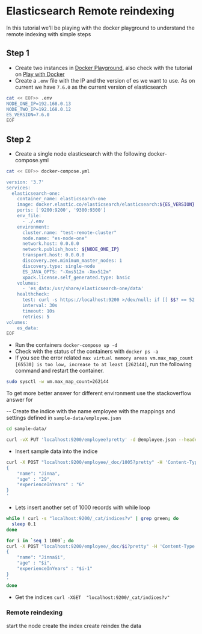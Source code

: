 # Elasticsearch Remote reindexing

In this tutorial we'll be playing with the docker playground to understand the remote indexing with simple steps

## Step 1

- Create two instances in [Docker Playground](https://labs.play-with-docker.com/), also check with the tutorial on [Play with Docker](https://medium.com/@JinnaBalu/play-with-docker-docker-swarm-80a77d64371f)
- Create a `.env` file with the IP and the version of es we want to use. As on current we have `7.6.0` as the current version of elasticsearch 

```bash
cat << EOF>> .env
NODE_ONE_IP=192.168.0.13
NODE_TWO_IP=192.168.0.12
ES_VERSION=7.6.0
EOF
```

## Step 2

- Create a single node elasticsearch with the following docker-compose.yml

```bash
cat << EOF>> docker-compose.yml

version: '3.7'
services:
  elasticsearch-one:
    container_name: elasticsearch-one
    image: docker.elastic.co/elasticsearch/elasticsearch:${ES_VERSION}
    ports: ['9200:9200', '9300:9300']
    env_file:
      - ./.env
    environment:
      cluster.name: "test-remote-cluster"
      node.name: "es-node-one"
      network.host: 0.0.0.0
      network.publish_host: ${NODE_ONE_IP}
      transport.host: 0.0.0.0
      discovery.zen.minimum_master_nodes: 1
      discovery.type: single-node
      ES_JAVA_OPTS: "-Xms512m -Xmx512m"
      xpack.license.self_generated.type: basic
    volumes:
      - 'es_data:/usr/share/elasticsearch-one/data'
    healthcheck:
      test: curl -s https://localhost:9200 >/dev/null; if [[ $$? == 52 ]]; then echo 0; else echo 1; fi
      interval: 30s
      timeout: 10s
      retries: 5
volumes:
    es_data:
EOF
```

- Run the containers `docker-compose up -d`
- Check with the status of the containers with `docker ps -a`
- If you see the error related `max virtual memory areas vm.max_map_count [65530] is too low, increase to at least [262144]`, run the following command and restart the container. 

```bash
sudo sysctl -w vm.max_map_count=262144
```
To get more better answer for different environment use the stackoverflow answer for


-- Create the indice with the name employee with the mappings and settings defined in `sample-data/employee.json` 

```bash
cd sample-data/

curl -vX PUT 'localhost:9200/employee?pretty' -d @employee.json --header "Content-Type: application/json"
```

- Insert sample data into the indice

```bash
curl -X POST "localhost:9200/employee/_doc/1005?pretty" -H 'Content-Type: application/json' -d'
{
    "name": "Jinna",
    "age" : "29",
    "experienceInYears" : "6"
}
'
```

- Lets insert another set of 1000 records with while loop

```bash
while ! curl -s "localhost:9200/_cat/indices?v" | grep green; do
  sleep 0.1
done

for i in `seq 1 1000`; do
curl -X POST "localhost:9200/employee/_doc/$i?pretty" -H 'Content-Type: application/json' -d'
{
    "name": "Jinna$i",
    "age" : "$i",
    "experienceInYears" : "$i-1"
}
'
done
```

- Get the indices `curl -XGET  "localhost:9200/_cat/indices?v"`

### Remote reindexing

start the node
create the index
create reindex the data

